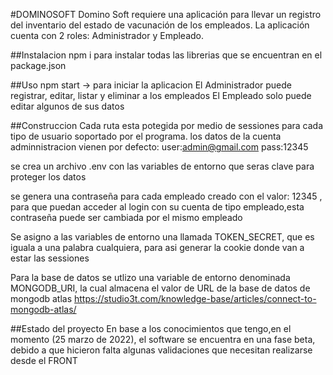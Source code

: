 #DOMINOSOFT
Domino Soft requiere una aplicación para llevar un registro del inventario del estado
de vacunación de los empleados.
La aplicación cuenta con 2 roles: Administrador y Empleado.

##Instalacion
npm i 
para instalar todas las librerias que se encuentran en el package.json

##Uso
npm start  -> para iniciar la aplicacion
El Administrador puede registrar, editar, listar y eliminar a los empleados
El Empleado solo puede editar algunos de sus datos


##Construccion
Cada ruta esta potegida por medio de sessiones para cada tipo de usuario soportado por el programa.
los datos de la cuenta adminnistracion vienen por defecto: 
user:admin@gmail.com 
pass:12345

se crea un archivo .env con las variables de entorno que seras clave para proteger los datos

se genera una contraseña para cada empleado creado con el valor: 12345 , para que puedan acceder al login 
con su cuenta de tipo empleado,esta contraseña puede ser cambiada por el mismo empleado

Se asigno a las variables de entorno una llamada TOKEN_SECRET, que es iguala a una palabra cualquiera, para asi
generar la cookie donde van a estar las sessiones

Para la base de datos se utlizo una variable de entorno denominada MONGODB_URI, la cual almacena 
el valor de URL de la base de datos de mongodb atlas https://studio3t.com/knowledge-base/articles/connect-to-mongodb-atlas/

##Estado del proyecto
En base a los conocimientos que tengo,en el momento (25 marzo de 2022), el software se encuentra en una fase
beta, debido a que hicieron falta algunas validaciones que necesitan realizarse desde el FRONT